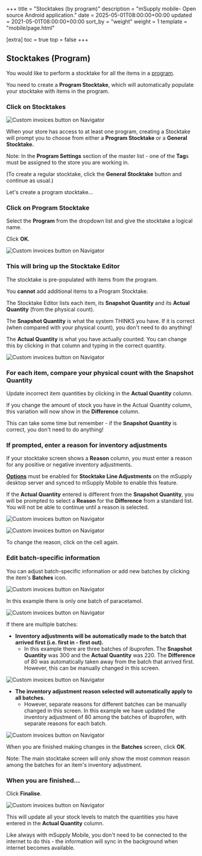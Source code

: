 +++
title = "Stocktakes (by program)"
description = "mSupply mobile- Open source Android application."
date = 2025-05-01T08:00:00+00:00
updated = 2021-05-01T08:00:00+00:00
sort_by = "weight"
weight = 1
template = "mobile/page.html"

[extra]
toc = true
top = false
+++

## Stocktakes (Program)

You would like to perform a stocktake for all the items in a [program](https://docs.msupply.org.nz/items:programs).

You need to create a **Program Stocktake**, which will automatically populate your stocktake with items in the program.

### Click on Stocktakes

![Custom invoices button on Navigator](/mobile/introduction/images/stocktake_programs.png)

When your store has access to at least one program, creating a Stocktake will prompt you to choose from either a **Program Stocktake** or a **General Stocktake.**

Note: In the **Program Settings** section of the master list - one of the **Tag**s must be assigned to the store you are working in. 

(To create a regular stocktake, click the **General Stocktake** button and continue as usual.)

Let's create a program stocktake…

### Click on Program Stocktake

Select the **Program** from the dropdown list and give the stocktake a logical name.

Click **OK**.

![Custom invoices button on Navigator](/mobile/introduction/images/stocktake_program_name.png)

### This will bring up the Stocktake Editor

The stocktake is pre-populated with items from the program. 

<div class="note">

You **cannot** add additional items to a Program Stocktake.  
</div>

The Stocktake Editor lists each item, its **Snapshot Quantity** and its **Actual Quantity** (from the physical count).

The **Snapshot Quantity** is what the system THINKS you have. If it is correct (when compared with your physical count), you don't need to do anything!

The **Actual Quantity** is what you have actually counted. You can change this by clicking in that column and typing in the correct quantity.

![Custom invoices button on Navigator](/mobile/introduction/images/stocktake_editor.png)

### For each item, compare your physical count with the Snapshot Quantity

Update incorrect item quantities by clicking in the **Actual Quantity** column.

If you change the amount of stock you have in the Actual Quantity column, this variation will now show in the **Difference** column.

This can take some time but remember - if the **Snapshot Quantity** is correct, you don't need to do anything!

### If prompted, enter a reason for inventory adjustments

If your stocktake screen shows a **Reason** column, you must enter a reason for any positive or negative inventory adjustments.

<div class="note">

**[Options](https://docs.msupply.org.nz/preferences:options)** must be enabled for **Stocktake Line Adjustments** on the mSupply desktop server and synced to mSupply Mobile to enable this feature. 
</div>

If the **Actual Quantity** entered is different from the **Snapshot Quantity**, you will be prompted to select a **Reason** for the **Difference** from a standard list. You will not be able to continue until a reason is selected.

![Custom invoices button on Navigator](/mobile/introduction/images/stocktake_adjustments_adjustment.png)

![Custom invoices button on Navigator](/mobile/introduction/images/stocktake_adjustment2.png)

To change the reason, click on the cell again.

### Edit batch-specific information

You can adjust batch-specific information or add new batches by clicking the item's **Batches** icon. 

![Custom invoices button on Navigator](/mobile/introduction/images/stocktake_edit_batch.png)

In this example there is only one batch of paracetamol. 

![Custom invoices button on Navigator](/mobile/introduction/images/stocktake_edit_batches2.png)

If there are multiple batches:

  * **Inventory adjustments will be automatically made to the batch that arrived first (i.e. first in - first out).**
    * In this example there are three batches of ibuprofen. The **Snapshot Quantity** was 300 and the **Actual Quantity** was 220. The **Difference** of 80 was automatically taken away from the batch that arrived first. However, this can be manually changed in this screen.

![Custom invoices button on Navigator](/mobile/introduction/images/stocktakes_edit_batches_multiple.png)

  * **The inventory adjustment reason selected will automatically apply to all batches.** 
    * However, separate reasons for different batches can be manually changed in this screen. In this example we have updated the inventory adjustment of 80 among the batches of ibuprofen, with separate reasons for each batch. 

![Custom invoices button on Navigator](/mobile/introduction/images/stocktakes_edit_batches_multiple2.png)

When you are finished making changes in the **Batches** screen, click **OK**. 

Note: The main stocktake screen will only show the most common reason among the batches for an item's inventory adjustment.

### When you are finished...

Click **Finalise**.

![Custom invoices button on Navigator](/mobile/introduction/images/stocktake_finalize.png)

This will update all your stock levels to match the quantities you have entered in the **Actual Quantity** column.

Like always with mSupply Mobile, you don't need to be connected to the internet to do this - the information will sync in the background when internet becomes available.


